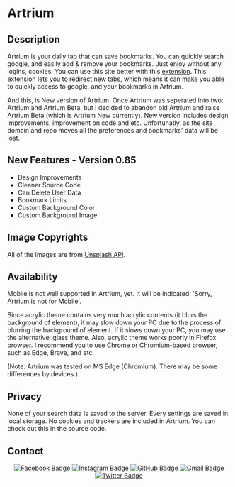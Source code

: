 # Artrium
## Description
Artrium is your daily tab that can save bookmarks.
You can quickly search google, and easily add & remove your bookmarks.
Just enjoy without any logins, cookies.
You can use this site better with this [extension](https://chrome.google.com/webstore/detail/new-tab-redirect/icpgjfneehieebagbmdbhnlpiopdcmna?hl=en).
This extension lets you to redirect new tabs, which means it can make you able to quickly access to google, and your bookmarks in Artrium.

And this, is New version of Artrium. Once Artrium was seperated into two: Artrium and Artrium Beta, but I decided to abandon old Artrium and raise Artrium Beta (which is Artrium New currently). New version includes design improvements, improvement on code and etc. Unfortunatly, as the site domain and repo moves all the preferences and bookmarks' data will be lost.

## New Features - Version 0.85
- Design Improvements
- Cleaner Source Code
- Can Delete User Data
- Bookmark Limits
- Custom Background Color
- Custom Background Image

## Image Copyrights
All of the images are from [Unsplash API](https://api.unsplash.com).

## Availability
Mobile is not well supported in Artrium, yet. It will be indicated: 'Sorry, Artrium is not for Mobile'.

Since acrylic theme contains very much acrylic contents (it blurs the background of element), it may slow down your PC due to the process of blurring the background of element. If it slows down your PC, you may use the alternative: glass theme. Also, acrylic theme works poorly in Firefox browser. I recommend you to use Chrome or Chromium-based browser, such as Edge, Brave, and etc.

(Note: Artrium was tested on MS Edge (Chromium). There may be some differences by devices.)

## Privacy
None of your search data is saved to the server.
Every settings are saved in local storage. No cookies and trackers are included in Artrium. You can check out this in the source code.

## Contact

<div align=center>

[![Facebook Badge](https://img.shields.io/badge/Facebook-1877f2?style=flat&logo=facebook&logoColor=white&link=https://www.facebook.com/lucasdhan0715)](https://www.facebook.com/ldhan0715)
[![Instagram Badge](https://img.shields.io/badge/Instagram-e4405f?style=flat&logo=instagram&logoColor=white&link=https://www.instagram.com/ldhan.dev_0715)](https://www.instagram.com/ldhan.dev_0715)
[![GitHub Badge](https://img.shields.io/badge/GitHub-181717?style=flat&logo=github&logoColor=white&link=https://github.com/ldhan0715)](https://github.com/ldhan0715)
[![Gmail Badge](https://img.shields.io/badge/Gmail-d14836?style=flat&logo=gmail&logoColor=white&link=mailto:ldhan0715@gmail.com)](mailto:ldhan0715@gmail.com)
[![Twitter Badge](https://img.shields.io/badge/Twitter-1da1f2?style=flat&logo=twitter&logoColor=white&link=https://twitter.com/ldhanDev_0715)](https://twitter.com/ldhanDev_0715)

</div>
